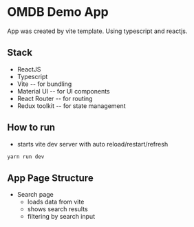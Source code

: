 # OMDB Demo App

App was created by vite template. Using typescript and reactjs.

## Stack

- ReactJS
- Typescript
- Vite -- for bundling
- Material UI -- for UI components
- React Router -- for routing
- Redux toolkit -- for state management

## How to run

- starts vite dev server with auto reload/restart/refresh

```bash
yarn run dev
```

## App Page Structure

- Search page
  - loads data from vite
  - shows search results
  - filtering by search input
